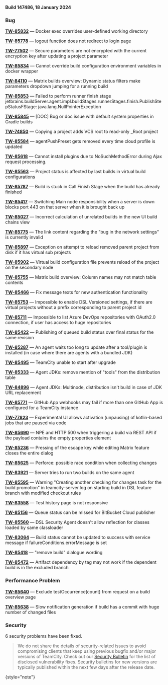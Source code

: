 [//]: # (title: TeamCity 2023.11.2 Release Notes)
[//]: # (auxiliary-id: TeamCity 2023.11.2 Release Notes)


**Build 147486, 18 January 2024**


<!--project: TeamCity Fix versions: 2023.11.2 #Fixed #Testing visible to: {All Users} -{Trunk issue}-->

### Bug

**[TW-85832](https://youtrack.jetbrains.com/issue/TW-85832/Docker-exec-overrides-user-defined-working-directory)** — Docker exec overrides user-defined working directory

**[TW-85778](https://youtrack.jetbrains.com/issue/TW-85778/logout-function-does-not-redirect-to-login-page)** — logout function does not redirect to login page

**[TW-77502](https://youtrack.jetbrains.com/issue/TW-77502/Secure-parameters-are-not-encrypted-with-the-current-encryption-key-after-updating-a-project-parameter)** — Secure parameters are not encrypted with the current encryption key after updating a project parameter

**[TW-85834](https://youtrack.jetbrains.com/issue/TW-85834/Cannot-override-build-configuration-environment-variables-in-docker-wrapper)** — Cannot override build configuration environment variables in docker wrapper

**[TW-84110](https://youtrack.jetbrains.com/issue/TW-84110/Matrix-builds-overview-Dynamic-status-filters-make-parameters-dropdown-jumping-for-a-running-build)** — Matrix builds overview: Dynamic status filters make parameters dropdown jumping for a running build

**[TW-85853](https://youtrack.jetbrains.com/issue/TW-85853/Failed-to-perform-runner-finish-stage-jetbrains.buildServer.agent.impl.buildStages.runnerStages.finish.PublishStepStatusFStage)** — Failed to perform runner finish stage jetbrains.buildServer.agent.impl.buildStages.runnerStages.finish.PublishStepStatusFStage: java.lang.NullPointerException

**[TW-85845](https://youtrack.jetbrains.com/issue/TW-85845/DOC-Bug-or-doc-issue-with-default-system-properties-in-Gradle-builds)** — [DOC] Bug or doc issue with default system properties in Gradle builds

**[TW-74850](https://youtrack.jetbrains.com/issue/TW-74850/Copying-a-project-adds-VCS-root-to-read-only-Root-project)** — Copying a project adds VCS root to read-only _Root project

**[TW-85584](https://youtrack.jetbrains.com/issue/TW-85584/agentPushPreset-gets-removed-every-time-cloud-profile-is-updated)** — agentPushPreset gets removed every time cloud profile is updated

**[TW-85618](https://youtrack.jetbrains.com/issue/TW-85618/Cannot-install-plugins-due-to-NoSuchMethodError-during-Ajax-request-processing.)** — Cannot install plugins due to NoSuchMethodError during Ajax request processing.

**[TW-85563](https://youtrack.jetbrains.com/issue/TW-85563/Project-status-is-affected-by-last-builds-in-virtual-build-configurations)** — Project status is affected by last builds in virtual build configurations

**[TW-85787](https://youtrack.jetbrains.com/issue/TW-85787/Build-is-stuck-in-Call-Finish-Stage-when-the-build-has-already-finished)** — Build is stuck in Call Finish Stage when the build has already finished

**[TW-85417](https://youtrack.jetbrains.com/issue/TW-85417/Switching-Main-node-responsibility-when-a-server-is-down-blocks-port-443-on-that-server-when-it-is-brought-back-up)** — Switching Main node responsibility when a server is down blocks port 443 on that server when it is brought back up

**[TW-85027](https://youtrack.jetbrains.com/issue/TW-85027/Incorrect-calculation-of-unrelated-builds-in-the-new-UI-build-chains-view)** — Incorrect calculation of unrelated builds in the new UI build chains view

**[TW-85775](https://youtrack.jetbrains.com/issue/TW-85775/The-link-content-regarding-the-bug-in-the-network-settings-is-currently-invalid)** — The link content regarding the "bug in the network settings" is currently invalid

**[TW-85897](https://youtrack.jetbrains.com/issue/TW-85897/Exception-on-attempt-to-reload-removed-parent-project-from-disk-if-it-has-virtual-sub-projects)** — Exception on attempt to reload removed parent project from disk if it has virtual sub projects

**[TW-85902](https://youtrack.jetbrains.com/issue/TW-85902/Virtual-build-configuration-file-prevents-reload-of-the-project-on-the-secondary-node)** — Virtual build configuration file prevents reload of the project on the secondary node

**[TW-85755](https://youtrack.jetbrains.com/issue/TW-85755/Matrix-build-overview-Column-names-may-not-match-table-contents)** — Matrix build overview: Column names may not match table contents

**[TW-85466](https://youtrack.jetbrains.com/issue/TW-85466/Fix-message-texts-for-new-authentication-functionality)** — Fix message texts for new authentication functionality

**[TW-85753](https://youtrack.jetbrains.com/issue/TW-85753/Impossible-to-enable-DSL-Versioned-settings-if-there-are-virtual-projects-without-a-prefix-corresponding-to-parent-project-id)** — Impossible to enable DSL Versioned settings, if there are virtual projects without a prefix corresponding to parent project id

**[TW-85711](https://youtrack.jetbrains.com/issue/TW-85711/Impossible-to-list-Azure-DevOps-repositories-with-OAuth2.0-connection-if-user-has-access-to-huge-repositories)** — Impossible to list Azure DevOps repositories with OAuth2.0 connection, if user has access to huge repositories

**[TW-85422](https://youtrack.jetbrains.com/issue/TW-85422/Publishing-of-queued-build-status-over-final-status-for-the-same-revision)** — Publishing of queued build status over final status for the same revision

**[TW-85287](https://youtrack.jetbrains.com/issue/TW-85287/An-agent-waits-too-long-to-update-after-a-tool-plugin-is-installed-in-case-where-there-are-agents-with-a-bundled-JDK)** — An agent waits too long to update after a tool/plugin is installed (in case where there are agents with a bundled JDK)

**[TW-85495](https://youtrack.jetbrains.com/issue/TW-85495/TeamCity-unable-to-start-after-upgrade)** — TeamCity unable to start after upgrade

**[TW-85333](https://youtrack.jetbrains.com/issue/TW-85333/Agent-JDKs-remove-mention-of-tools-from-the-distribution-table)** — Agent JDKs: remove mention of "tools" from the distribution table

**[TW-84896](https://youtrack.jetbrains.com/issue/TW-84896/Agent-JDKs-Multinode-distribution-isnt-build-in-case-of-JDK-URL-replacement)** — Agent JDKs: Multinode, distribution isn't build in case of JDK URL replacement

**[TW-85771](https://youtrack.jetbrains.com/issue/TW-85771/GitHub-App-webhooks-may-fail-if-more-than-one-GitHub-App-is-configured-for-a-TeamCity-instance)** — GitHub App webhooks may fail if more than one GitHub App is configured for a TeamCity instance

**[TW-77823](https://youtrack.jetbrains.com/issue/TW-77823/Experimental-UI-allows-activation-unpausing-of-kotlin-based-jobs-that-are-paused-via-code)** — Experimental UI allows activation (unpausing) of kotlin-based jobs that are paused via code

**[TW-85690](https://youtrack.jetbrains.com/issue/TW-85690/NPE-and-HTTP-500-when-triggering-a-build-via-REST-API-if-the-payload-contains-the-empty-properties-element)** — NPE and HTTP 500 when triggering a build via REST API if the payload contains the empty properties element

**[TW-85236](https://youtrack.jetbrains.com/issue/TW-85236/Pressing-of-the-escape-key-while-editing-Matrix-feature-closes-the-entire-dialog)** — Pressing of the escape key while editing Matrix feature closes the entire dialog

**[TW-85625](https://youtrack.jetbrains.com/issue/TW-85625/Perforce-possible-race-condition-when-collecting-changes)** — Perforce: possible race condition when collecting changes

**[TW-83921](https://youtrack.jetbrains.com/issue/TW-83921/Server-tries-to-run-two-builds-on-the-same-agent)** — Server tries to run two builds on the same agent

**[TW-85595](https://youtrack.jetbrains.com/issue/TW-85595/Warning-Creating-another-checking-for-changes-task-for-the-build-promotion-in-teamcity-server.log-on-starting-build-in-DSL)** — Warning "Creating another checking for changes task for the build promotion" in teamcity-server.log on starting build in DSL feature branch with modified checkout rules

**[TW-83558](https://youtrack.jetbrains.com/issue/TW-83558/Test-history-page-is-not-responsive)** — Test history page is not responsive

**[TW-85156](https://youtrack.jetbrains.com/issue/TW-85156/Queue-status-can-be-missed-for-BitBucket-Cloud-publisher)** — Queue status can be missed for BitBucket Cloud publisher

**[TW-85560](https://youtrack.jetbrains.com/issue/TW-85560/DSL-Security-Agent-doesnt-allow-reflection-for-classes-loaded-by-same-classloader)** — DSL Security Agent doesn't allow reflection for classes loaded by same classloader

**[TW-83064](https://youtrack.jetbrains.com/issue/TW-83064/Build-status-cannot-be-updated-to-success-with-service-message-if-failureConditions.errorMessage-is-set)** — Build status cannot be updated to success with service message if failureConditions.errorMessage is set

**[TW-85418](https://youtrack.jetbrains.com/issue/TW-85418/remove-build-dialogue-wording)** — "remove build" dialogue wording

**[TW-85472](https://youtrack.jetbrains.com/issue/TW-85472/Artifact-dependency-by-tag-may-not-work-if-the-dependent-build-is-in-the-excluded-branch)** — Artifact dependency by tag may not work if the dependent build is in the excluded branch


### Performance Problem

**[TW-85640](https://youtrack.jetbrains.com/issue/TW-85640/Exclude-testOccurrencecount-from-request-on-a-build-overview-page)** — Exclude testOccurrence(count) from request on a build overview page

**[TW-85638](https://youtrack.jetbrains.com/issue/TW-85638/Slow-notification-generation-if-build-has-a-commit-with-huge-number-of-changed-files)** — Slow notification generation if build has a commit with huge number of changed files




<!--project: TeamCity Fix versions: 2023.11.2 #Fixed #{Security Problem}  -{Trunk issue}-->

### Security

6 security problems have been fixed.

> We do not share the details of security-related issues to avoid compromising clients that keep using previous bugfix and/or major versions of TeamCity. Check out our [Security Bulletin](https://www.jetbrains.com/privacy-security/issues-fixed/?product=TeamCity&version=2023.11) for the list of disclosed vulnerability fixes. Security bulletins for new versions are typically published within the next few days after the release date.
>
{style="note"}

